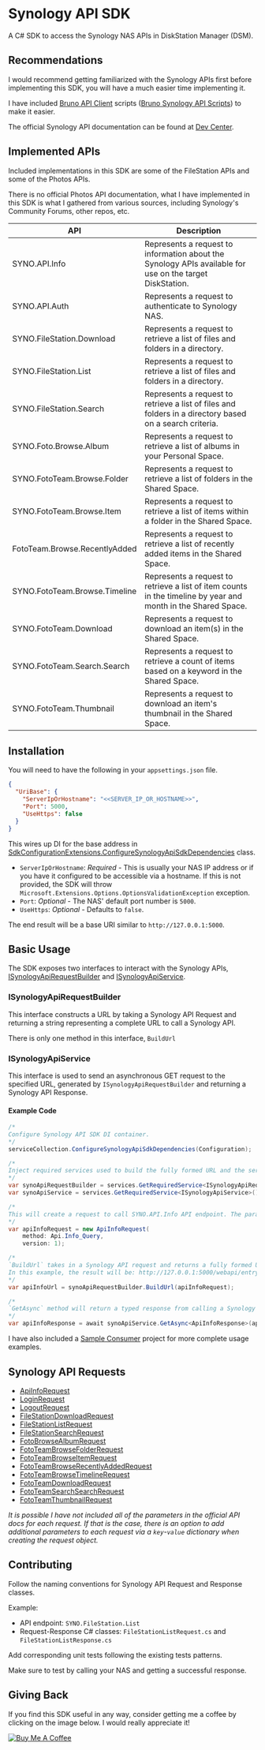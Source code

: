 # Synology API SDK

A C# SDK to access the Synology NAS APIs in DiskStation Manager (DSM).

## Recommendations

I would recommend getting familiarized with the Synology APIs first before implementing this SDK, you will have a much easier time implementing it.

I have included [Bruno API Client](https://www.usebruno.com/) scripts ([Bruno Synology API Scripts](./Bruno%20Synology%20API%20Scripts/)) to make it easier.

The official Synology API documentation can be found at [Dev Center](https://www.synology.com/en-af/support/developer#tool). 

## Implemented APIs

Included implementations in this SDK are some of the FileStation APIs and some of the Photos APIs.

There is no official Photos API documentation, what I have implemented in this SDK is what I gathered from various sources, including Synology's Community Forums, other repos, etc.

| API | Description
| --- | --- |
| SYNO.API.Info | Represents a request to information about the Synology APIs available for use on the target DiskStation. |
| SYNO.API.Auth | Represents a request to authenticate to Synology NAS. |
| SYNO.FileStation.Download | Represents a request to retrieve a list of files and folders in a directory. |
| SYNO.FileStation.List | Represents a request to retrieve a list of files and folders in a directory. |
| SYNO.FileStation.Search | Represents a request to retrieve a list of files and folders in a directory based on a search criteria. |
| SYNO.Foto.Browse.Album | Represents a request to retrieve a list of albums in your Personal Space. |
| SYNO.FotoTeam.Browse.Folder | Represents a request to retrieve a list of folders in the Shared Space. |
| SYNO.FotoTeam.Browse.Item | Represents a request to retrieve a list of items within a folder in the Shared Space. |
| FotoTeam.Browse.RecentlyAdded | Represents a request to retrieve a list of recently added items in the Shared Space. |
| SYNO.FotoTeam.Browse.Timeline | Represents a request to retrieve a list of item counts in the timeline by year and month in the Shared Space. |
| SYNO.FotoTeam.Download | Represents a request to download an item(s) in the Shared Space. |
| SYNO.FotoTeam.Search.Search | Represents a request to retrieve a count of items based on a keyword in the Shared Space. |
| SYNO.FotoTeam.Thumbnail | Represents a request to download an item's thumbnail in the Shared Space. |

## Installation

You will need to have the following in your `appsettings.json` file.

```json
{
  "UriBase": {
    "ServerIpOrHostname": "<<SERVER_IP_OR_HOSTNAME>>",
    "Port": 5000,
    "UseHttps": false 
  }
}
```

This wires up DI for the base address in [SdkConfigurationExtensions.ConfigureSynologyApiSdkDependencies](./src/Synology.Api.Sdk/Config/SdkConfigurationExtensions.cs) class.

- `ServerIpOrHostname`: _Required_ - This is usually your NAS IP address or if you have it configured to be accessible via a hostname. If this is not provided, the SDK will throw `Microsoft.Extensions.Options.OptionsValidationException` exception.
- `Port`: _Optional_ - The NAS' default port number is `5000`.
- `UseHttps`: _Optional_ - Defaults to `false`. 

The end result will be a base URI similar to `http://127.0.0.1:5000`.

## Basic Usage

The SDK exposes two interfaces to interact with the Synology APIs, [ISynologyApiRequestBuilder](./src/Synology.Api.Sdk/SynologyApi/ISynologyApiRequestBuilder.cs) and [ISynologyApiService](./src/Synology.Api.Sdk/SynologyApi/ISynologyApiService.cs).

### ISynologyApiRequestBuilder

This interface constructs a URL by taking a Synology API Request and returning a string representing a complete URL to call a Synology API.

There is only one method in this interface, `BuildUrl`

### ISynologyApiService

This interface is used to send an asynchronous GET request to the specified URL, generated by `ISynologyApiRequestBuilder` and returning a Synology API Response.

#### Example Code

```csharp
/*
Configure Synology API SDK DI container.
*/
serviceCollection.ConfigureSynologyApiSdkDependencies(Configuration);

/*
Inject required services used to build the fully formed URL and the service to call the Synology API.
*/
var synoApiRequestBuilder = services.GetRequiredService<ISynologyApiRequestBuilder>();
var synoApiService = services.GetRequiredService<ISynologyApiService>();

/*
This will create a request to call SYNO.API.Info API endpoint. The parameters for each Synology API Requests will become query parameters when the final URL is formed.
*/
var apiInfoRequest = new ApiInfoRequest(
    method: Api.Info_Query,
    version: 1);

/*
`BuildUrl` takes in a Synology API request and returns a fully formed URL to call the specified Synology API.
In this example, the result will be: http://127.0.0.1:5000/webapi/entry.cgi?api=SYNO.API.Info&version=1&method=query
*/
var apiInfoUrl = synoApiRequestBuilder.BuildUrl(apiInfoRequest);

/*
`GetAsync` method will return a typed response from calling a Synology API
*/
var apiInfoResponse = await synoApiService.GetAsync<ApiInfoResponse>(apiInfoUrl, cancellationToken);
```

I have also included a [Sample Consumer](./src/Synology.Api.Sdk.ConsumerSample/) project for more complete usage examples.

## Synology API Requests

- [ApiInfoRequest](./Docs/ApiInfoRequest.md)
- [LoginRequest](./Docs/LoginRequest.md)
- [LogoutRequest](./Docs/LogoutRequest.md)
- [FileStationDownloadRequest](./Docs/FileStationDownloadRequest.md)
- [FileStationListRequest](./Docs/FileStationListRequest.md)
- [FileStationSearchRequest](./Docs/FileStationSearchRequest.md)
- [FotoBrowseAlbumRequest](./Docs/FotoBrowseAlbumRequest.md)
- [FotoTeamBrowseFolderRequest](./Docs/FotoTeamBrowseFolderRequest.md)
- [FotoTeamBrowseItemRequest](./Docs/FotoTeamBrowseItemRequest.md)
- [FotoTeamBrowseRecentlyAddedRequest](./Docs/FotoTeamBrowseRecentlyAddedRequest.md)
- [FotoTeamBrowseTimelineRequest](./Docs/FotoTeamBrowseTimelineRequest.md)
- [FotoTeamDownloadRequest](./Docs/FotoTeamDownloadRequest.md)
- [FotoTeamSearchSearchRequest](./Docs/FotoTeamSearchSearchRequest.md)
- [FotoTeamThumbnailRequest](./Docs/FotoTeamThumbnailRequest.md)

_It is possible I have not included all of the parameters in the official API docs for each request. If that is the case, there is an option to add additional parameters to each request via a `key`-`value` dictionary when creating the request object._

## Contributing

Follow the naming conventions for Synology API Request and Response classes.

Example: 
- API endpoint: `SYNO.FileStation.List`
- Request-Response C# classes: `FileStationListRequest.cs` and `FileStationListResponse.cs`

Add corresponding unit tests following the existing tests patterns.

Make sure to test by calling your NAS and getting a successful response.

## Giving Back

If you find this SDK useful in any way, consider getting me a coffee by clicking on the image below. I would really appreciate it!

[![Buy Me A Coffee](https://www.buymeacoffee.com/assets/img/custom_images/black_img.png)](https://www.buymeacoffee.com/esausilva)
